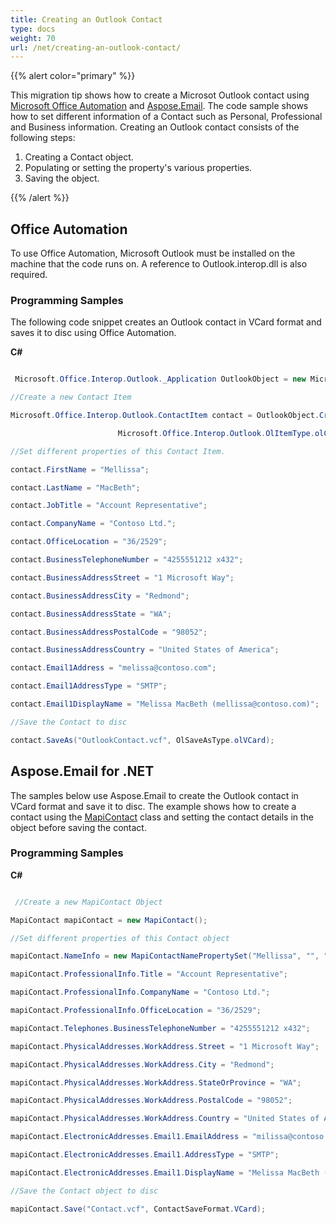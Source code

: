 ```yaml
---
title: Creating an Outlook Contact
type: docs
weight: 70
url: /net/creating-an-outlook-contact/
---
```



{{% alert color="primary" %}} 

This migration tip shows how to create a Microsot Outlook contact using [Microsoft Office Automation](#office-automation) and [Aspose.Email](#asposeemail-for-net). The code sample shows how to set different information of a Contact such as Personal, Professional and Business information. Creating an Outlook contact consists of the following steps:

1. Creating a Contact object.
1. Populating or setting the property's various properties.
1. Saving the object.

{{% /alert %}} 
## **Office Automation**
To use Office Automation, Microsoft Outlook must be installed on the machine that the code runs on. A reference to Outlook.interop.dll is also required.
### **Programming Samples**
The following code snippet creates an Outlook contact in VCard format and saves it to disc using Office Automation.

**C#**

``` cs

 Microsoft.Office.Interop.Outlook._Application OutlookObject = new Microsoft.Office.Interop.Outlook.Application();

//Create a new Contact Item

Microsoft.Office.Interop.Outlook.ContactItem contact = OutlookObject.CreateItem(

                        Microsoft.Office.Interop.Outlook.OlItemType.olContactItem);

//Set different properties of this Contact Item.

contact.FirstName = "Mellissa";

contact.LastName = "MacBeth";

contact.JobTitle = "Account Representative";

contact.CompanyName = "Contoso Ltd.";

contact.OfficeLocation = "36/2529";

contact.BusinessTelephoneNumber = "4255551212 x432";

contact.BusinessAddressStreet = "1 Microsoft Way";

contact.BusinessAddressCity = "Redmond";

contact.BusinessAddressState = "WA";

contact.BusinessAddressPostalCode = "98052";

contact.BusinessAddressCountry = "United States of America";

contact.Email1Address = "melissa@contoso.com";

contact.Email1AddressType = "SMTP";

contact.Email1DisplayName = "Melissa MacBeth (mellissa@contoso.com)";

//Save the Contact to disc

contact.SaveAs("OutlookContact.vcf", OlSaveAsType.olVCard); 

```
## **Aspose.Email for .NET**
The samples below use Aspose.Email to create the Outlook contact in VCard format and save it to disc. The example shows how to create a contact using the [MapiContact](https://apireference.aspose.com/email/net/aspose.email.mapi/index) class and setting the contact details in the object before saving the contact.
### **Programming Samples**
**C#**

``` cs

 //Create a new MapiContact Object

MapiContact mapiContact = new MapiContact();

//Set different properties of this Contact object

mapiContact.NameInfo = new MapiContactNamePropertySet("Mellissa", "", "MacBeth");

mapiContact.ProfessionalInfo.Title = "Account Representative";

mapiContact.ProfessionalInfo.CompanyName = "Contoso Ltd.";

mapiContact.ProfessionalInfo.OfficeLocation = "36/2529";

mapiContact.Telephones.BusinessTelephoneNumber = "4255551212 x432";

mapiContact.PhysicalAddresses.WorkAddress.Street = "1 Microsoft Way";

mapiContact.PhysicalAddresses.WorkAddress.City = "Redmond";

mapiContact.PhysicalAddresses.WorkAddress.StateOrProvince = "WA";

mapiContact.PhysicalAddresses.WorkAddress.PostalCode = "98052";

mapiContact.PhysicalAddresses.WorkAddress.Country = "United States of America";

mapiContact.ElectronicAddresses.Email1.EmailAddress = "milissa@contoso.com";

mapiContact.ElectronicAddresses.Email1.AddressType = "SMTP";

mapiContact.ElectronicAddresses.Email1.DisplayName = "Melissa MacBeth (mellissa@contoso.com)";

//Save the Contact object to disc

mapiContact.Save("Contact.vcf", ContactSaveFormat.VCard);

```

